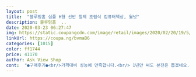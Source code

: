 ```yaml
---
layout: post 
title:  "블루밍홈 심플 H형 선반 철제 조립식 컴퓨터책상, 월넛" 
description: 블루밍홈  ..
date: 2020-03-23 06:27:47 
img: https://static.coupangcdn.com/image/retail/images/2020/02/20/19/5/2ea6d6a6-d994-41f6-ab21-ddb64f807a56.jpg 
linkUrl: https://coupa.ng/bvmaB6 
categories: [1015] 
color: ff1744 
price: 41170 
author: Ask View Shop 
cont:  "●구매후기●<br/>가격대비 성능에 만족합니다.<br/> 1년만 써도 본전은 뽑겠네요.<br/> 작은 방으로 독립한 중2 아들이 검색 후, 구매를 원해서 구입 설치했고 많이 좋아합니다.<br/> 아들과 함께 조립했습니다.<br/> 적극 추천합니다.<br/><br/>너무 좋아요  많이 파세요~^^<br/>넘 감사합니다<br/>문의 드렸더니<br/>바로 보내 주셨어요 실용성있고<br/>배송도 괜찮고 설명서 첨부도 괜찮았으며, 방 분위기에 맞게 깰꼼함<br/>처음에 온것중에 기스가 나있어서<br/>튼튼하고 깔끔해서<br/>가격대비 성능에 만족합니다.<br/> 1년만 써도 본전은 뽑겠네요.<br/> 작은 방으로 독립한 중2 아들이 검색 후, 구매를 원해서 구입 설치했고 많이 좋아합니다.<br/> 아들과 함께 조립했습니다.<br/> 적극 추천합니다.<br/><br/>너무 좋아요  많이 파세요~^^<br/>넘 감사합니다<br/>문의 드렸더니<br/>바로 보내 주셨어요 실용성있고<br/>배송도 괜찮고 설명서 첨부도 괜찮았으며, 방 분위기에 맞게 깰꼼함<br/>처음에 온것중에 기스가 나있어서<br/>튼튼하고 깔끔해서<br/>" 
---
```


